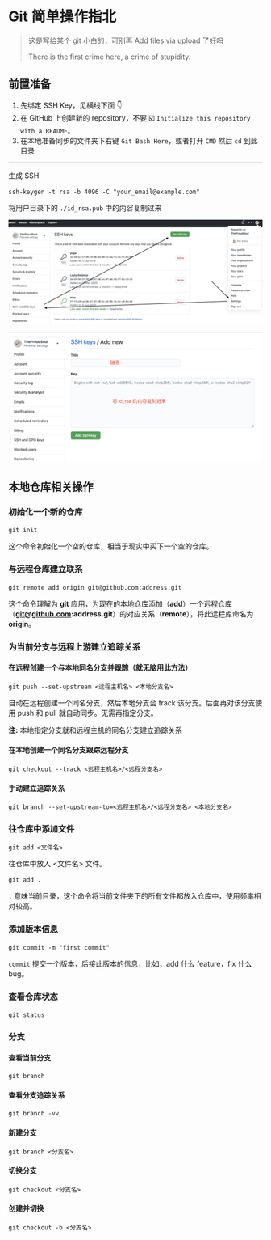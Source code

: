 # Git 简单操作指北

> 这是写给某个 git 小白的，可别再 Add files via upload 了好吗
>
> There is the first crime here, a crime of stupidity.

## 前置准备

1. 先绑定 SSH Key，见横线下面 👇
2. 在 GitHub 上创建新的 repository，不要 ☑️ `Initialize this repository with a README`。
3. 在本地准备同步的文件夹下右键 `Git Bash Here`，或者打开 `CMD` 然后 `cd` 到此目录

------

生成 SSH

```shell script
ssh-keygen -t rsa -b 4096 -C "your_email@example.com"
```

将用户目录下的 `./id_rsa.pub` 中的内容复制过来

![](https://github.com/TheProudSoul/LeetCode/blob/master/images/ssh.png)

![](https://github.com/TheProudSoul/LeetCode/blob/master/images/ssh1.png)

## 本地仓库相关操作

### 初始化一个新的仓库

```shell script
git init
```

这个命令初始化一个空的仓库，相当于现实中买下一个空的仓库。

### 与远程仓库建立联系

```shell script
git remote add origin git@github.com:address.git
```

这个命令理解为 **git** 应用，为现在的本地仓库添加（**add**）一个远程仓库（**git@github.com:address.git**）的对应关系（**remote**），将此远程库命名为 **origin**。

### 为当前分支与远程上游建立追踪关系

#### 在远程创建一个与本地同名分支并跟踪（就无脑用此方法）

```shell script
git push --set-upstream <远程主机名> <本地分支名>
```

自动在远程创建一个同名分支，然后本地分支会 track 该分支。后面再对该分支使用 push 和 pull 就自动同步。无需再指定分支。

**注:** 本地指定分支就和远程主机的同名分支建立追踪关系

#### 在本地创建一个同名分支跟踪远程分支

```shell script
git checkout --track <远程主机名>/<远程分支名>
```

#### 手动建立追踪关系

```shell script
git branch --set-upstream-to=<远程主机名>/<远程分支名> <本地分支名>
```

### 往仓库中添加文件

```shell script
git add <文件名>
```

往仓库中放入 <文件名> 文件。

```shell script
git add .
```

`.` 意味当前目录，这个命令将当前文件夹下的所有文件都放入仓库中，使用频率相对较高。

### 添加版本信息

```shell script
git commit -m "first commit"
```

`commit` 提交一个版本，后接此版本的信息，比如，add 什么 feature，fix 什么 bug。

### 查看仓库状态

```shell script
git status
```

### 分支

#### 查看当前分支

```shell script
git branch
```

#### 查看分支追踪关系

```shell script
git branch -vv
```

#### 新建分支

```shell script
git branch <分支名>
```

#### 切换分支

```shell script
git checkout <分支名>
```

#### 创建并切换

```shell script
git checkout -b <分支名>
```
